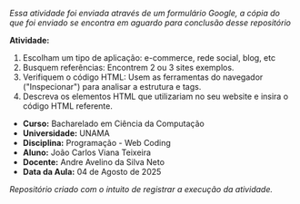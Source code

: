 _Essa atividade foi enviada através de um formulário Google, a cópia do que foi enviado se encontra em aguardo para conclusão desse repositório_

**Atividade:** 
1. Escolham um tipo de aplicação: e-commerce, rede social, blog, etc
2. Busquem referências: Encontrem 2 ou 3 sites exemplos.
3. Verifiquem o código HTML: Usem as ferramentas do navegador ("Inspecionar") para analisar a estrutura e tags.
4. Descreva os elementos HTML que utilizariam no seu website e insira o código HTML referente.
  
- **Curso:** Bacharelado em Ciência da Computação
- **Universidade:** UNAMA
- **Disciplina:** Programação - Web Coding
- **Aluno:** João Carlos Viana Teixeira
- **Docente:** Andre Avelino da Silva Neto
- **Data da Aula:** 04 de Agosto de 2025  

_Repositório criado com o intuito de registrar a execução da atividade._

